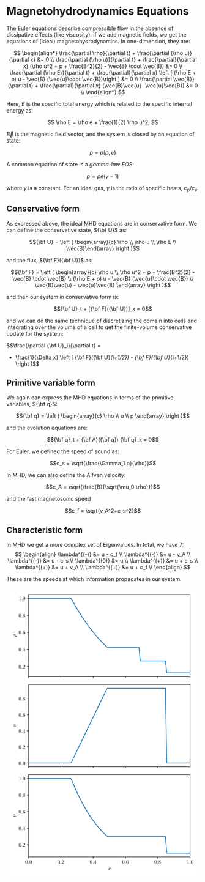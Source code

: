 # Magnetohydrodynamics Equations

The Euler equations describe compressible flow in the absence of
dissipative effects (like viscosity). If we add magnetic fields, 
we get the equations of (ideal) magnetohydrodynamics. In 
one-dimension, they are:

$$
\begin{align*}
\frac{\partial \rho}{\partial t} + \frac{\partial (\rho u)}{\partial x} &= 0 \\
\frac{\partial (\rho u)}{\partial t} + \frac{\partial}{\partial x} (\rho u^2 + p + \frac{B^2}{2} - \vec{B} \cdot \vec{B}) &= 0 \\
\frac{\partial (\rho E)}{\partial t} + \frac{\partial}{\partial x} \left [ (\rho E + p) u - \vec{B} (\vec{u}\cdot \vec{B})\right ] &= 0 \\
\frac{\partial \vec{B}}{\partial t} + \frac{\partial}{\partial x} (\vec{B}\vec{u} -\vec{u}\vec{B}) &= 0 \\
\end{align*}
$$

Here, $E$ is the specific total energy which is related to the specific internal energy as:

$$
\rho E = \rho e + \frac{1}{2} \rho u^2,
$$

$\vec{B}$ is the magnetic field vector, and the system is closed by an equation of state:

$$p = p(\rho, e)$$

A common equation of state is a *gamma-law EOS*:

$$ p = \rho e (\gamma - 1)$$

where $\gamma$ is a constant.  For an ideal gas, $\gamma$ is the ratio of specific heats, $c_p / c_v$.


## Conservative form

As expressed above, the ideal MHD equations are in conservative form.  We can define the conservative
state, ${\bf U}$ as:

$${\bf U} = \left ( \begin{array}{c} \rho \\ \rho u \\ \rho E \\ \vec{B}\end{array} \right )$$

and the flux, ${\bf F}({\bf U})$ as:

$${\bf F} = \left ( \begin{array}{c} \rho u \\ \rho u^2 + p + \frac{B^2}{2} - \vec{B} \cdot \vec{B} \\ (\rho E + p) u - \vec{B} (\vec{u}\cdot \vec{B}) \\ \vec{B}\vec{u} - \vec{u}\vec{B} \end{array} \right )$$

and then our system in conservative form is:

$${\bf U}_t + [{\bf F}({\bf U})]_x = 0$$

and we can do the same technique of discretizing the domain into cells
and integrating over the volume of a cell to get the finite-volume
conservative update for the system:

$$\frac{\partial {\bf U}_i}{\partial t} =
  - \frac{1}{\Delta x} \left [ {\bf F}({\bf U}_{i+1/2}) - {\bf F}({\bf U}_{i+1/2}) \right ]$$

## Primitive variable form

We again can express the MHD equations in terms of the primitive variables, ${\bf q}$:

$${\bf q} = \left ( \begin{array}{c} \rho \\ u \\ p \end{array} \right )$$

and the evolution equations are:

$${\bf q}_t + {\bf A}({\bf q}) {\bf q}_x = 0$$

For Euler, we defined the speed of sound as:

$$c_s = \sqrt{\frac{\Gamma_1 p}{\rho}}$$

In MHD, we can also define the Alfven velocity:

$$c_A = \sqrt{\frac{B}{\sqrt{\mu_0 \rho}}}$$

and the fast magnetosonic speed

$$c_f = \sqrt{v_A^2+c_s^2}$$

## Characteristic form

In MHD we get a more complex set of Eigenvalues. In total, we have 7:
$$
\begin{align}
\lambda^{(-)} &= u - c_f \\
\lambda^{(-)} &= u - v_A \\
\lambda^{(-)} &= u - c_s \\
\lambda^{(0)} &= u \\
\lambda^{(+)} &= u + c_s \\
\lambda^{(+)} &= u + v_A \\
\lambda^{(+)} &= u + c_f \\
\end{align}
$$

These are the speeds at which information propagates in our system.

![Riemann Sod problem](riemann-sod.png)


